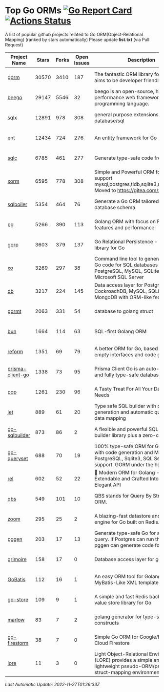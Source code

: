 # Top Go ORMs [![Go Report Card](https://goreportcard.com/badge/github.com/d-tsuji/awesome-go-orms)](https://goreportcard.com/report/github.com/d-tsuji/awesome-go-orms) [![Actions Status](https://github.com/d-tsuji/awesome-go-orms/workflows/CI/badge.svg)](https://github.com/d-tsuji/awesome-go-orms/actions)
A list of popular github projects related to Go ORM(Object-Relational Mapping) (ranked by stars automatically)
Please update **list.txt** (via Pull Request)

| Project Name | Stars | Forks | Open Issues | Description | Last Update |
| ------------ | ----- | ----- | ----------- | ----------- | ----------- |
| [gorm](https://github.com/go-gorm/gorm) | 30570 | 3410 | 187 | The fantastic ORM library for Golang, aims to be developer friendly | 2022-11-26 22:57:42 |
| [beego](https://github.com/beego/beego) | 29147 | 5546 | 32 | beego is an open-source, high-performance web framework for the Go programming language. | 2022-11-26 23:22:05 |
| [sqlx](https://github.com/jmoiron/sqlx) | 12891 | 978 | 308 | general purpose extensions to golang's database/sql | 2022-11-26 19:52:26 |
| [ent](https://github.com/ent/ent) | 12434 | 724 | 276 | An entity framework for Go | 2022-11-26 23:40:29 |
| [sqlc](https://github.com/kyleconroy/sqlc) | 6785 | 461 | 277 | Generate type-safe code from SQL | 2022-11-26 22:48:05 |
| [xorm](https://github.com/go-xorm/xorm) | 6595 | 778 | 308 | Simple and Powerful ORM for Go, support mysql,postgres,tidb,sqlite3,mssql,oracle, Moved to https://gitea.com/xorm/xorm | 2022-11-26 02:32:40 |
| [sqlboiler](https://github.com/volatiletech/sqlboiler) | 5354 | 464 | 76 | Generate a Go ORM tailored to your database schema. | 2022-11-26 20:34:17 |
| [pg](https://github.com/go-pg/pg) | 5266 | 390 | 113 | Golang ORM with focus on PostgreSQL features and performance | 2022-11-26 19:59:56 |
| [gorp](https://github.com/go-gorp/gorp) | 3603 | 379 | 137 | Go Relational Persistence - an ORM-ish library for Go | 2022-11-24 09:22:40 |
| [xo](https://github.com/xo/xo) | 3269 | 297 | 38 | Command line tool to generate idiomatic Go code for SQL databases supporting PostgreSQL, MySQL, SQLite, Oracle, and Microsoft SQL Server | 2022-11-24 20:03:18 |
| [db](https://github.com/upper/db) | 3217 | 224 | 145 | Data access layer for PostgreSQL, CockroachDB, MySQL, SQLite and MongoDB with ORM-like features. | 2022-11-26 10:06:52 |
| [gormt](https://github.com/xxjwxc/gormt) | 2063 | 331 | 54 | database to golang struct | 2022-11-27 01:16:50 |
| [bun](https://github.com/uptrace/bun) | 1664 | 114 | 63 | SQL-first Golang ORM | 2022-11-25 12:39:43 |
| [reform](https://github.com/go-reform/reform) | 1351 | 69 | 79 | A better ORM for Go, based on non-empty interfaces and code generation. | 2022-11-24 22:39:13 |
| [prisma-client-go](https://github.com/prisma/prisma-client-go) | 1338 | 73 | 95 | Prisma Client Go is an auto-generated and fully type-safe database client | 2022-11-24 12:54:47 |
| [pop](https://github.com/gobuffalo/pop) | 1261 | 230 | 96 | A Tasty Treat For All Your Database Needs | 2022-11-22 14:53:51 |
| [jet](https://github.com/go-jet/jet) | 889 | 61 | 20 | Type safe SQL builder with code generation and automatic query result data mapping | 2022-11-26 16:16:37 |
| [go-sqlbuilder](https://github.com/huandu/go-sqlbuilder) | 873 | 86 | 2 | A flexible and powerful SQL string builder library plus a zero-config ORM. | 2022-11-26 05:10:22 |
| [go-queryset](https://github.com/jirfag/go-queryset) | 688 | 70 | 19 | 100% type-safe ORM for Go (Golang) with code generation and MySQL, PostgreSQL, Sqlite3, SQL Server support. GORM under the hood. | 2022-11-16 18:38:57 |
| [rel](https://github.com/go-rel/rel) | 602 | 52 | 22 | :gem: Modern ORM for Golang - Testable, Extendable and Crafted Into a Clean and Elegant API | 2022-11-24 11:03:45 |
| [qbs](https://github.com/coocood/qbs) | 549 | 101 | 10 | QBS stands for Query By Struct. A Go ORM. | 2022-09-09 08:32:11 |
| [zoom](https://github.com/albrow/zoom) | 295 | 25 | 2 | A blazing-fast datastore and querying engine for Go built on Redis. | 2022-11-10 17:34:24 |
| [pggen](https://github.com/jschaf/pggen) | 203 | 17 | 13 | Generate type-safe Go for any Postgres query. If Postgres can run the query, pggen can generate code for it. | 2022-11-23 20:16:48 |
| [grimoire](https://github.com/Fs02/grimoire) | 158 | 17 | 0 | Database access layer for golang | 2022-09-27 09:00:59 |
| [GoBatis](https://github.com/mei-rune/GoBatis) | 112 | 16 | 1 | An easy ORM tool for Golang, support MyBatis-Like XML template SQL | 2022-11-21 15:47:16 |
| [go-store](https://github.com/gosuri/go-store) | 109 | 9 | 1 | A simple and fast Redis backed key-value store library for Go | 2022-09-27 09:00:46 |
| [marlow](https://github.com/dadleyy/marlow) | 83 | 7 | 2 | golang generator for type-safe sql api constructs | 2022-11-16 06:53:52 |
| [go-firestorm](https://github.com/jschoedt/go-firestorm) | 38 | 7 | 0 | Simple Go ORM for Google/Firebase Cloud Firestore | 2022-09-28 06:12:13 |
| [lore](https://github.com/abrahambotros/lore) | 11 | 3 | 0 | Light Object-Relational Environment (LORE) provides a simple and lightweight pseudo-ORM/pseudo-struct-mapping environment for Go | 2022-09-27 09:01:01 |

*Last Automatic Update: 2022-11-27T01:26:33Z*